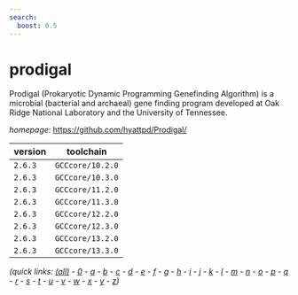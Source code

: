 ```yaml
---
search:
  boost: 0.5
---
```

# prodigal

Prodigal (Prokaryotic Dynamic Programming Genefinding Algorithm)    is a microbial (bacterial and archaeal) gene finding program developed    at Oak Ridge National Laboratory and the University of Tennessee.

*homepage*: <https://github.com/hyattpd/Prodigal/>

version | toolchain
--------|----------
``2.6.3`` | ``GCCcore/10.2.0``
``2.6.3`` | ``GCCcore/10.3.0``
``2.6.3`` | ``GCCcore/11.2.0``
``2.6.3`` | ``GCCcore/11.3.0``
``2.6.3`` | ``GCCcore/12.2.0``
``2.6.3`` | ``GCCcore/12.3.0``
``2.6.3`` | ``GCCcore/13.2.0``
``2.6.3`` | ``GCCcore/13.3.0``


*(quick links: [(all)](../index.md) - [0](../0/index.md) - [a](../a/index.md) - [b](../b/index.md) - [c](../c/index.md) - [d](../d/index.md) - [e](../e/index.md) - [f](../f/index.md) - [g](../g/index.md) - [h](../h/index.md) - [i](../i/index.md) - [j](../j/index.md) - [k](../k/index.md) - [l](../l/index.md) - [m](../m/index.md) - [n](../n/index.md) - [o](../o/index.md) - [p](../p/index.md) - [q](../q/index.md) - [r](../r/index.md) - [s](../s/index.md) - [t](../t/index.md) - [u](../u/index.md) - [v](../v/index.md) - [w](../w/index.md) - [x](../x/index.md) - [y](../y/index.md) - [z](../z/index.md))*

